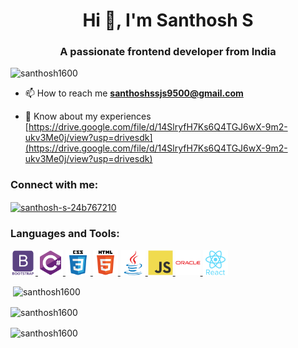 <h1 align="center">Hi 👋, I'm Santhosh S</h1>
<h3 align="center">A passionate frontend developer from India</h3>

<p align="left"> <img src="https://komarev.com/ghpvc/?username=santhosh1600&label=Profile%20views&color=0e75b6&style=flat" alt="santhosh1600" /> </p>

- 📫 How to reach me **santhoshssjs9500@gmail.com**

- 📄 Know about my experiences [https://drive.google.com/file/d/14SlryfH7Ks6Q4TGJ6wX-9m2-ukv3Me0j/view?usp=drivesdk](https://drive.google.com/file/d/14SlryfH7Ks6Q4TGJ6wX-9m2-ukv3Me0j/view?usp=drivesdk)

<h3 align="left">Connect with me:</h3>
<p align="left">
<a href="https://linkedin.com/in/santhosh-s-24b767210" target="blank"><img align="center" src="https://raw.githubusercontent.com/rahuldkjain/github-profile-readme-generator/master/src/images/icons/Social/linked-in-alt.svg" alt="santhosh-s-24b767210" height="30" width="40" /></a>
</p>

<h3 align="left">Languages and Tools:</h3>
<p align="left"> <a href="https://getbootstrap.com" target="_blank"> <img src="https://raw.githubusercontent.com/devicons/devicon/master/icons/bootstrap/bootstrap-plain-wordmark.svg" alt="bootstrap" width="40" height="40"/> </a> <a href="https://www.w3schools.com/cs/" target="_blank"> <img src="https://raw.githubusercontent.com/devicons/devicon/master/icons/csharp/csharp-original.svg" alt="csharp" width="40" height="40"/> </a> <a href="https://www.w3schools.com/css/" target="_blank"> <img src="https://raw.githubusercontent.com/devicons/devicon/master/icons/css3/css3-original-wordmark.svg" alt="css3" width="40" height="40"/> </a> <a href="https://www.w3.org/html/" target="_blank"> <img src="https://raw.githubusercontent.com/devicons/devicon/master/icons/html5/html5-original-wordmark.svg" alt="html5" width="40" height="40"/> </a> <a href="https://www.java.com" target="_blank"> <img src="https://raw.githubusercontent.com/devicons/devicon/master/icons/java/java-original.svg" alt="java" width="40" height="40"/> </a> <a href="https://developer.mozilla.org/en-US/docs/Web/JavaScript" target="_blank"> <img src="https://raw.githubusercontent.com/devicons/devicon/master/icons/javascript/javascript-original.svg" alt="javascript" width="40" height="40"/> </a> <a href="https://www.oracle.com/" target="_blank"> <img src="https://raw.githubusercontent.com/devicons/devicon/master/icons/oracle/oracle-original.svg" alt="oracle" width="40" height="40"/> </a> <a href="https://reactjs.org/" target="_blank"> <img src="https://raw.githubusercontent.com/devicons/devicon/master/icons/react/react-original-wordmark.svg" alt="react" width="40" height="40"/> </a> </p>

<p>&nbsp;<img align="center" src="https://github-readme-stats.vercel.app/api?username=santhosh1600&show_icons=true&locale=en" alt="santhosh1600" /></p>

<p><img align="center"  src="https://github-readme-streak-stats.herokuapp.com/?user=santhosh1600&" alt="santhosh1600" /></p>

<p><img align="center"  src="https://github-readme-stats.vercel.app/api/top-langs?username=santhosh1600&show_icons=true&locale=en&layout=compact" alt="santhosh1600" /></p>

